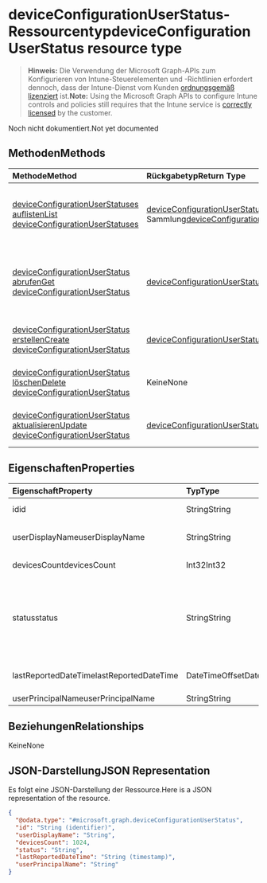 # <a name="deviceconfigurationuserstatus-resource-type"></a><span data-ttu-id="e5963-101">deviceConfigurationUserStatus-Ressourcentyp</span><span class="sxs-lookup"><span data-stu-id="e5963-101">deviceConfigurationUserStatus resource type</span></span>

> <span data-ttu-id="e5963-102">**Hinweis:** Die Verwendung der Microsoft Graph-APIs zum Konfigurieren von Intune-Steuerelementen und -Richtlinien erfordert dennoch, dass der Intune-Dienst vom Kunden [ordnungsgemäß lizenziert](https://go.microsoft.com/fwlink/?linkid=839381) ist.</span><span class="sxs-lookup"><span data-stu-id="e5963-102">**Note:** Using the Microsoft Graph APIs to configure Intune controls and policies still requires that the Intune service is [correctly licensed](https://go.microsoft.com/fwlink/?linkid=839381) by the customer.</span></span>

<span data-ttu-id="e5963-103">Noch nicht dokumentiert.</span><span class="sxs-lookup"><span data-stu-id="e5963-103">Not yet documented</span></span>
## <a name="methods"></a><span data-ttu-id="e5963-104">Methoden</span><span class="sxs-lookup"><span data-stu-id="e5963-104">Methods</span></span>
|<span data-ttu-id="e5963-105">Methode</span><span class="sxs-lookup"><span data-stu-id="e5963-105">Method</span></span>|<span data-ttu-id="e5963-106">Rückgabetyp</span><span class="sxs-lookup"><span data-stu-id="e5963-106">Return Type</span></span>|<span data-ttu-id="e5963-107">Beschreibung</span><span class="sxs-lookup"><span data-stu-id="e5963-107">Description</span></span>|
|:---|:---|:---|
|[<span data-ttu-id="e5963-108">deviceConfigurationUserStatuses auflisten</span><span class="sxs-lookup"><span data-stu-id="e5963-108">List deviceConfigurationUserStatuses</span></span>](../api/intune_deviceconfig_deviceconfigurationuserstatus_list.md)|<span data-ttu-id="e5963-109">[deviceConfigurationUserStatus](../resources/intune_deviceconfig_deviceconfigurationuserstatus.md)-Sammlung</span><span class="sxs-lookup"><span data-stu-id="e5963-109">[deviceConfigurationUserStatus](../resources/intune_deviceconfig_deviceconfigurationuserstatus.md) collection</span></span>|<span data-ttu-id="e5963-110">Auflisten von Eigenschaften und Beziehungen der [deviceConfigurationUserStatus](../resources/intune_deviceconfig_deviceconfigurationuserstatus.md)-Objekte.</span><span class="sxs-lookup"><span data-stu-id="e5963-110">List properties and relationships of the [deviceConfigurationUserStatus](../resources/intune_deviceconfig_deviceconfigurationuserstatus.md) objects.</span></span>|
|[<span data-ttu-id="e5963-111">deviceConfigurationUserStatus abrufen</span><span class="sxs-lookup"><span data-stu-id="e5963-111">Get deviceConfigurationUserStatus</span></span>](../api/intune_deviceconfig_deviceconfigurationuserstatus_get.md)|[<span data-ttu-id="e5963-112">deviceConfigurationUserStatus</span><span class="sxs-lookup"><span data-stu-id="e5963-112">deviceConfigurationUserStatus</span></span>](../resources/intune_deviceconfig_deviceconfigurationuserstatus.md)|<span data-ttu-id="e5963-113">Lesen von Eigenschaften und Beziehungen des [deviceConfigurationUserStatus](../resources/intune_deviceconfig_deviceconfigurationuserstatus.md)-Objekts.</span><span class="sxs-lookup"><span data-stu-id="e5963-113">Read properties and relationships of [plannerAssignedToTaskBoardTaskFormat](../resources/intune_deviceconfig_deviceconfigurationuserstatus.md) object.</span></span>|
|[<span data-ttu-id="e5963-114">deviceConfigurationUserStatus erstellen</span><span class="sxs-lookup"><span data-stu-id="e5963-114">Create deviceConfigurationUserStatus</span></span>](../api/intune_deviceconfig_deviceconfigurationuserstatus_create.md)|[<span data-ttu-id="e5963-115">deviceConfigurationUserStatus</span><span class="sxs-lookup"><span data-stu-id="e5963-115">deviceConfigurationUserStatus</span></span>](../resources/intune_deviceconfig_deviceconfigurationuserstatus.md)|<span data-ttu-id="e5963-116">Erstellen eines neuen [deviceConfigurationUserStatus](../resources/intune_deviceconfig_deviceconfigurationuserstatus.md)-Objekts.</span><span class="sxs-lookup"><span data-stu-id="e5963-116">Create a new [plannerBucket](../resources/intune_deviceconfig_deviceconfigurationuserstatus.md) object.</span></span>|
|[<span data-ttu-id="e5963-117">deviceConfigurationUserStatus löschen</span><span class="sxs-lookup"><span data-stu-id="e5963-117">Delete deviceConfigurationUserStatus</span></span>](../api/intune_deviceconfig_deviceconfigurationuserstatus_delete.md)|<span data-ttu-id="e5963-118">Keine</span><span class="sxs-lookup"><span data-stu-id="e5963-118">None</span></span>|<span data-ttu-id="e5963-119">Löscht ein [deviceConfigurationUserStatus](../resources/intune_deviceconfig_deviceconfigurationuserstatus.md)-Objekt.</span><span class="sxs-lookup"><span data-stu-id="e5963-119">Deletes a [deviceConfigurationUserStatus](../resources/intune_deviceconfig_deviceconfigurationuserstatus.md).</span></span>|
|[<span data-ttu-id="e5963-120">deviceConfigurationUserStatus aktualisieren</span><span class="sxs-lookup"><span data-stu-id="e5963-120">Update deviceConfigurationUserStatus</span></span>](../api/intune_deviceconfig_deviceconfigurationuserstatus_update.md)|[<span data-ttu-id="e5963-121">deviceConfigurationUserStatus</span><span class="sxs-lookup"><span data-stu-id="e5963-121">deviceConfigurationUserStatus</span></span>](../resources/intune_deviceconfig_deviceconfigurationuserstatus.md)|<span data-ttu-id="e5963-122">Aktualisieren der Eigenschaften eines [deviceConfigurationUserStatus](../resources/intune_deviceconfig_deviceconfigurationuserstatus.md)-Objekts.</span><span class="sxs-lookup"><span data-stu-id="e5963-122">Update the properties of a [calendar](../resources/intune_deviceconfig_deviceconfigurationuserstatus.md) object.</span></span>|

## <a name="properties"></a><span data-ttu-id="e5963-123">Eigenschaften</span><span class="sxs-lookup"><span data-stu-id="e5963-123">Properties</span></span>
|<span data-ttu-id="e5963-124">Eigenschaft</span><span class="sxs-lookup"><span data-stu-id="e5963-124">Property</span></span>|<span data-ttu-id="e5963-125">Typ</span><span class="sxs-lookup"><span data-stu-id="e5963-125">Type</span></span>|<span data-ttu-id="e5963-126">Beschreibung</span><span class="sxs-lookup"><span data-stu-id="e5963-126">Description</span></span>|
|:---|:---|:---|
|<span data-ttu-id="e5963-127">id</span><span class="sxs-lookup"><span data-stu-id="e5963-127">id</span></span>|<span data-ttu-id="e5963-128">String</span><span class="sxs-lookup"><span data-stu-id="e5963-128">String</span></span>|<span data-ttu-id="e5963-129">Schlüssel der Entität.</span><span class="sxs-lookup"><span data-stu-id="e5963-129">Key of the setting.</span></span>|
|<span data-ttu-id="e5963-130">userDisplayName</span><span class="sxs-lookup"><span data-stu-id="e5963-130">userDisplayName</span></span>|<span data-ttu-id="e5963-131">String</span><span class="sxs-lookup"><span data-stu-id="e5963-131">String</span></span>|<span data-ttu-id="e5963-132">Benutzername des DevicePolicyStatus</span><span class="sxs-lookup"><span data-stu-id="e5963-132">User name of the DevicePolicyStatus.</span></span>|
|<span data-ttu-id="e5963-133">devicesCount</span><span class="sxs-lookup"><span data-stu-id="e5963-133">devicesCount</span></span>|<span data-ttu-id="e5963-134">Int32</span><span class="sxs-lookup"><span data-stu-id="e5963-134">Int32</span></span>|<span data-ttu-id="e5963-135">Geräteanzahl für diesen Benutzer</span><span class="sxs-lookup"><span data-stu-id="e5963-135">Devices count for that user.</span></span>|
|<span data-ttu-id="e5963-136">status</span><span class="sxs-lookup"><span data-stu-id="e5963-136">status</span></span>|<span data-ttu-id="e5963-137">String</span><span class="sxs-lookup"><span data-stu-id="e5963-137">String</span></span>|<span data-ttu-id="e5963-138">Compliance-Status des Richtlinienberichts</span><span class="sxs-lookup"><span data-stu-id="e5963-138">Compliance status of the policy report.</span></span> <span data-ttu-id="e5963-139">Mögliche Werte: `unknown`, `notApplicable`, `compliant`, `remediated`, `nonCompliant`, `error`, `conflict`.</span><span class="sxs-lookup"><span data-stu-id="e5963-139">Possible values are: `unknown`, `notApplicable`, `compliant`, `remediated`, `nonCompliant`, `error`, `conflict`.</span></span>|
|<span data-ttu-id="e5963-140">lastReportedDateTime</span><span class="sxs-lookup"><span data-stu-id="e5963-140">lastReportedDateTime</span></span>|<span data-ttu-id="e5963-141">DateTimeOffset</span><span class="sxs-lookup"><span data-stu-id="e5963-141">DateTimeOffset</span></span>|<span data-ttu-id="e5963-142">Datum und Uhrzeit der letzten Änderung des Richtlinienberichts</span><span class="sxs-lookup"><span data-stu-id="e5963-142">Last modified date time of the policy report.</span></span>|
|<span data-ttu-id="e5963-143">userPrincipalName</span><span class="sxs-lookup"><span data-stu-id="e5963-143">userPrincipalName</span></span>|<span data-ttu-id="e5963-144">String</span><span class="sxs-lookup"><span data-stu-id="e5963-144">String</span></span>|<span data-ttu-id="e5963-145">UserPrincipalName.</span><span class="sxs-lookup"><span data-stu-id="e5963-145">userPrincipalName</span></span>|

## <a name="relationships"></a><span data-ttu-id="e5963-146">Beziehungen</span><span class="sxs-lookup"><span data-stu-id="e5963-146">Relationships</span></span>
<span data-ttu-id="e5963-147">Keine</span><span class="sxs-lookup"><span data-stu-id="e5963-147">None</span></span>
## <a name="json-representation"></a><span data-ttu-id="e5963-148">JSON-Darstellung</span><span class="sxs-lookup"><span data-stu-id="e5963-148">JSON Representation</span></span>
<span data-ttu-id="e5963-149">Es folgt eine JSON-Darstellung der Ressource.</span><span class="sxs-lookup"><span data-stu-id="e5963-149">Here is a JSON representation of the resource.</span></span>
<!-- {
  "blockType": "resource",
  "keyProperty": "id",
  "@odata.type": "microsoft.graph.deviceConfigurationUserStatus"
}
-->
``` json
{
  "@odata.type": "#microsoft.graph.deviceConfigurationUserStatus",
  "id": "String (identifier)",
  "userDisplayName": "String",
  "devicesCount": 1024,
  "status": "String",
  "lastReportedDateTime": "String (timestamp)",
  "userPrincipalName": "String"
}
```




